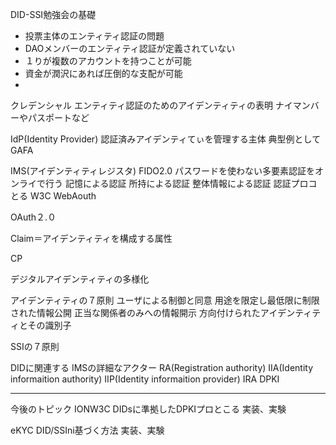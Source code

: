 DID-SSI勉強会の基礎

- 投票主体のエンティティ認証の問題
- DAOメンバーのエンティティ認証が定義されていない
- １りが複数のアカウントを持つことが可能
- 資金が潤沢にあれば圧倒的な支配が可能
- 

クレデンシャル
エンティティ認証のためのアイデンティティの表明
    ナイマンバーやパスポートなど

IdP(Identity Provider)
    認証済みアイデンティてぃを管理する主体
        典型例としてGAFA

IMS(アイデンティティレジスタ)
FIDO2.0
パスワードを使わない多要素認証をオンライで行う
記憶による認証
所持による認証
整体情報による認証
認証プロコとる
W3C WebAouth

 OAuth２.０


 Claim＝アイデンティティを構成する属性

 CP

デジタルアイデンティティの多様化



アイデンティティの７原則
ユーザによる制御と同意
用途を限定し最低限に制限された情報公開
正当な関係者のみへの情報開示
方向付けられたアイデンティティとその識別子

SSIの７原則

DIDに関連する IMSの詳細なアクター
RA(Registration authority)
 IIA(Identity informaition authority)
  IIP(Identity informaition provider)
   IRA
    DPKI




-----------------
今後のトピック
IONW3C DIDsに準拠したDPKIプロとこる
実装、実験

eKYC
DID/SSIni基づく方法
実装、実験